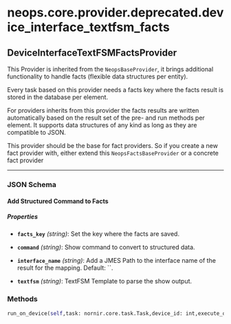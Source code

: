 # neops.core.provider.deprecated.device_interface_textfsm_facts
## DeviceInterfaceTextFSMFactsProvider
This Provider is inherited from the `NeopsBaseProvider`, it brings additional functionality to handle facts (flexible data structures per entity).

Every task based on this provider needs a facts key where the facts result is stored in the database per element.

For providers inherits from this provider the facts results are written automatically based on the result set of the pre- and run methods per element.
It supports data structures of any kind as long as they are compatible to JSON.

This provider should be the base for fact providers. So if you create a new fact provider with, either extend this `NeopsFactsBaseProvider` or a concrete fact provider

----------
### JSON Schema
#### Add Structured Command to Facts


##### Properties


- **`facts_key`** *(string)*: Set the key where the facts are saved.

- **`command`** *(string)*: Show command to convert to structured data.

- **`interface_name`** *(string)*: Add a JMES Path to the interface name of the result for the mapping. Default: ``.

- **`textfsm`** *(string)*: TextFSM Template to parse the show output.

### Methods
```python
run_on_device(self,task: nornir.core.task.Task,device_id: int,execute_on: List = None,**kwargs) -> Any
```